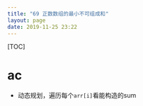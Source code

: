 ```yaml
---
title: "69 正数数组的最小不可组成和"
layout: page
date: 2019-11-25 23:22
---
```


[TOC]

# ac

* 动态规划，遍历每个`arr[i]`看能构造的sum

```java

```
